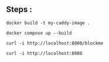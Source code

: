 ## Steps :

`docker build -t my-caddy-image .`

`docker compose up --build`

`curl -i http://localhost:8080/blockme`

`curl -i http://localhost:8080`
